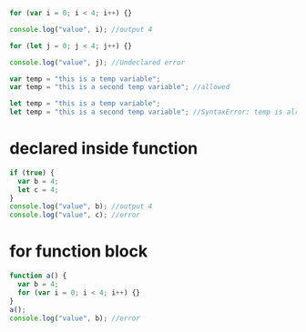 ```javascript
for (var i = 0; i < 4; i++) {}

console.log("value", i); //output 4

for (let j = 0; j < 4; j++) {}

console.log("value", j); //Undeclared error

var temp = "this is a temp variable";
var temp = "this is a second temp variable"; //allowed

let temp = "this is a temp variable";
let temp = "this is a second temp variable"; //SyntaxError: temp is already declared
```

# declared inside function

```javascript
if (true) {
  var b = 4;
  let c = 4;
}
console.log("value", b); //output 4
console.log("value", c); //error
```

# for function block

```javascript
function a() {
  var b = 4;
  for (var i = 0; i < 4; i++) {}
}
a();
console.log("value", b); //error
```
